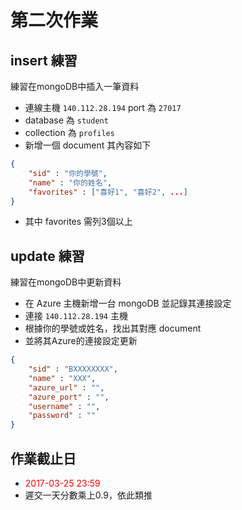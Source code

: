 # 第二次作業


## insert 練習

練習在mongoDB中插入一筆資料

* 連線主機 `140.112.28.194` port 為 `27017`
* database 為 `student`
* collection 為 `profiles`
* 新增一個 document 其內容如下

```json
{
    "sid" : "你的學號", 
    "name" : "你的姓名",
    "favorites" : ["喜好1", "喜好2", ...]
}
```
* 其中 favorites 需列3個以上


## update 練習

練習在mongoDB中更新資料

* 在 Azure 主機新增一台 mongoDB 並記錄其連接設定
* 連接 `140.112.28.194` 主機 
* 根據你的學號或姓名，找出其對應 document
* 並將其Azure的連接設定更新 

```json
{
    "sid" : "BXXXXXXXX",
    "name" : "XXX",
    "azure_url" : "",
    "azure_port" : "",
    "username" : "",
    "password" : ""
}
```

## 作業截止日

* <font color="red">2017-03-25 23:59</font>
* 遲交一天分數乘上0.9，依此類推


